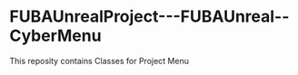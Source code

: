 FUBAUnrealProject---FUBAUnreal--CyberMenu
=========================================
This reposity contains Classes for Project Menu

